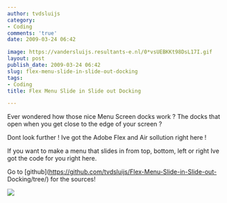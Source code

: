 ```yaml
---
author: tvdsluijs
category:
- Coding
comments: 'true'
date: 2009-03-24 06:42

image: https://vandersluijs.resultants-e.nl/0*vsUEBKKt98DsL17I.gif
layout: post
publish_date: 2009-03-24 06:42
slug: flex-menu-slide-in-slide-out-docking
tags:
- Coding
title: Flex Menu Slide in Slide out Docking

---
```

Ever wondered how those nice Menu Screen docks work ? The docks that open when
you get close to the edge of your screen ?  
  
Dont look further ! Ive got the Adobe Flex and Air sollution right here !  
  
If you want to make a menu that slides in from top, bottom, left or right Ive
got the code for you right here.

Go to [github](https://github.com/tvdsluijs/Flex-Menu-Slide-in-Slide-out-
Docking/tree/) for the sources!

![](https://vandersluijs.resultants-e.nl/0*vsUEBKKt98DsL17I.gif)

